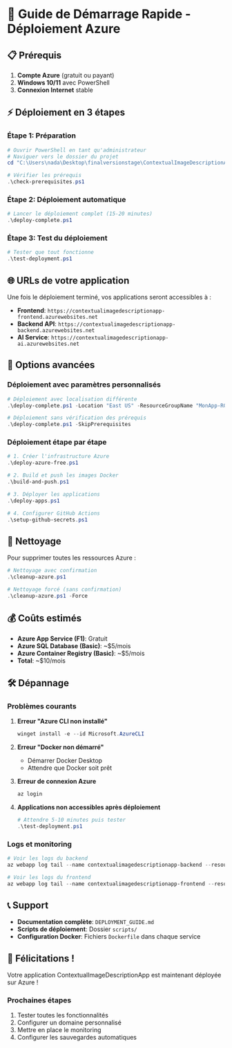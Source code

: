 # 🚀 Guide de Démarrage Rapide - Déploiement Azure

## 📋 Prérequis

1. **Compte Azure** (gratuit ou payant)
2. **Windows 10/11** avec PowerShell
3. **Connexion Internet** stable

## ⚡ Déploiement en 3 étapes

### Étape 1: Préparation
```powershell
# Ouvrir PowerShell en tant qu'administrateur
# Naviguer vers le dossier du projet
cd "C:\Users\nada\Desktop\finalversionstage\ContextualImageDescriptionApp\scripts"

# Vérifier les prérequis
.\check-prerequisites.ps1
```

### Étape 2: Déploiement automatique
```powershell
# Lancer le déploiement complet (15-20 minutes)
.\deploy-complete.ps1
```

### Étape 3: Test du déploiement
```powershell
# Tester que tout fonctionne
.\test-deployment.ps1
```

## 🌐 URLs de votre application

Une fois le déploiement terminé, vos applications seront accessibles à :

- **Frontend**: `https://contextualimagedescriptionapp-frontend.azurewebsites.net`
- **Backend API**: `https://contextualimagedescriptionapp-backend.azurewebsites.net`
- **AI Service**: `https://contextualimagedescriptionapp-ai.azurewebsites.net`

## 🔧 Options avancées

### Déploiement avec paramètres personnalisés
```powershell
# Déploiement avec localisation différente
.\deploy-complete.ps1 -Location "East US" -ResourceGroupName "MonApp-RG"

# Déploiement sans vérification des prérequis
.\deploy-complete.ps1 -SkipPrerequisites
```

### Déploiement étape par étape
```powershell
# 1. Créer l'infrastructure Azure
.\deploy-azure-free.ps1

# 2. Build et push les images Docker
.\build-and-push.ps1

# 3. Déployer les applications
.\deploy-apps.ps1

# 4. Configurer GitHub Actions
.\setup-github-secrets.ps1
```

## 🧹 Nettoyage

Pour supprimer toutes les ressources Azure :
```powershell
# Nettoyage avec confirmation
.\cleanup-azure.ps1

# Nettoyage forcé (sans confirmation)
.\cleanup-azure.ps1 -Force
```

## 💰 Coûts estimés

- **Azure App Service (F1)**: Gratuit
- **Azure SQL Database (Basic)**: ~$5/mois
- **Azure Container Registry (Basic)**: ~$5/mois
- **Total**: ~$10/mois

## 🛠️ Dépannage

### Problèmes courants

1. **Erreur "Azure CLI non installé"**
   ```powershell
   winget install -e --id Microsoft.AzureCLI
   ```

2. **Erreur "Docker non démarré"**
   - Démarrer Docker Desktop
   - Attendre que Docker soit prêt

3. **Erreur de connexion Azure**
   ```powershell
   az login
   ```

4. **Applications non accessibles après déploiement**
   ```powershell
   # Attendre 5-10 minutes puis tester
   .\test-deployment.ps1
   ```

### Logs et monitoring
```powershell
# Voir les logs du backend
az webapp log tail --name contextualimagedescriptionapp-backend --resource-group ContextualImageDescriptionApp-RG

# Voir les logs du frontend
az webapp log tail --name contextualimagedescriptionapp-frontend --resource-group ContextualImageDescriptionApp-RG
```

## 📞 Support

- **Documentation complète**: `DEPLOYMENT_GUIDE.md`
- **Scripts de déploiement**: Dossier `scripts/`
- **Configuration Docker**: Fichiers `Dockerfile` dans chaque service

## 🎉 Félicitations !

Votre application ContextualImageDescriptionApp est maintenant déployée sur Azure !

### Prochaines étapes
1. Tester toutes les fonctionnalités
2. Configurer un domaine personnalisé
3. Mettre en place le monitoring
4. Configurer les sauvegardes automatiques 